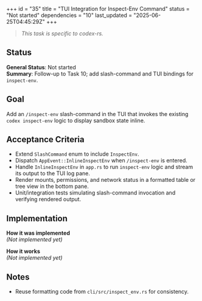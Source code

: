 +++
id = "35"
title = "TUI Integration for Inspect-Env Command"
status = "Not started"
dependencies = "10"
last_updated = "2025-06-25T04:45:29Z"
+++

> *This task is specific to codex-rs.*

## Status

**General Status**: Not started  
**Summary**: Follow-up to Task 10; add slash-command and TUI bindings for `inspect-env`.

## Goal

Add an `/inspect-env` slash-command in the TUI that invokes the existing `codex inspect-env` logic to display sandbox state inline.

## Acceptance Criteria

- Extend `SlashCommand` enum to include `InspectEnv`.
- Dispatch `AppEvent::InlineInspectEnv` when `/inspect-env` is entered.
- Handle `InlineInspectEnv` in `app.rs` to run `inspect-env` logic and stream its output to the TUI log pane.
- Render mounts, permissions, and network status in a formatted table or tree view in the bottom pane.
- Unit/integration tests simulating slash-command invocation and verifying rendered output.

## Implementation

**How it was implemented**  
*(Not implemented yet)*

**How it works**  
*(Not implemented yet)*

## Notes

- Reuse formatting code from `cli/src/inspect_env.rs` for consistency.
